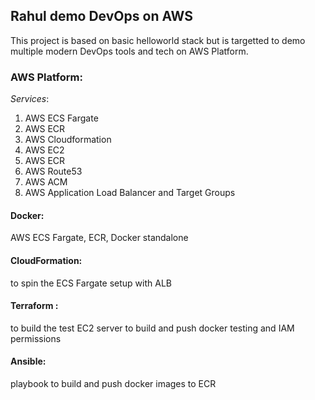 ## Rahul demo DevOps on AWS
This project is based on basic helloworld stack but is targetted to demo multiple modern DevOps tools and tech on AWS Platform.

### AWS Platform:
*Services*:
1. AWS ECS Fargate
2. AWS ECR
3. AWS Cloudformation
4. AWS EC2
5. AWS ECR
6. AWS Route53
7. AWS ACM
8. AWS Application Load Balancer and Target Groups


#### Docker: 
AWS ECS Fargate, ECR, Docker standalone

#### CloudFormation: 
to spin the ECS Fargate setup with ALB

#### Terraform : 
to build the test EC2 server to build and push docker testing and IAM permissions

#### Ansible: 
playbook to build and push docker images to ECR
